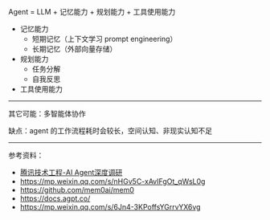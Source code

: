 



Agent = LLM + 记忆能力 + 规划能力 + 工具使用能力


- 记忆能力
  - 短期记忆（上下文学习 prompt engineering）
  - 长期记忆（外部向量存储）
- 规划能力
  - 任务分解
  - 自我反思
- 工具使用能力


-----------

其它可能：多智能体协作

缺点：agent 的工作流程耗时会较长，空间认知、非现实认知不足



-----------

参考资料：
- [腾讯技术工程-AI Agent深度调研](https://mp.weixin.qq.com/s/smjNp8aX3nJrqw5-uZRQsQ)
- https://mp.weixin.qq.com/s/nHGv5C-xAvIFgOt_qWsL0g
- https://github.com/mem0ai/mem0
- https://docs.agpt.co/
- https://mp.weixin.qq.com/s/6Jn4-3KPoffsYGrrvYX6vg





